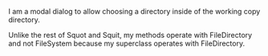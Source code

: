 I am a modal dialog to allow choosing a directory inside of the working copy directory.

Unlike the rest of Squot and Squit, my methods operate with FileDirectory and not FileSystem because my superclass operates with FileDirectory.